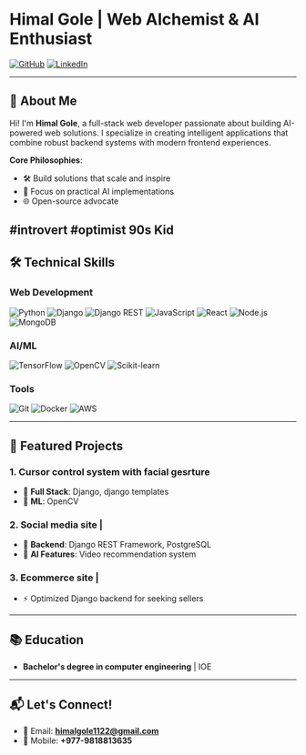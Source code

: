 # Himal Gole | Web Alchemist & AI Enthusiast

[![GitHub](https://img.shields.io/github/followers/username?style=social)](https://github.com/himalgole)
[![LinkedIn](https://img.shields.io/badge/LinkedIn-Connect-blue)](https://www.linkedin.com/in/himal-gole-b02182244/)


---

## 👋 About Me
Hi! I'm **Himal Gole**, a full-stack web developer passionate about building AI-powered web solutions. I specialize in creating intelligent applications that combine robust backend systems with modern frontend experiences.

**Core Philosophies**:
- 🛠️ Build solutions that scale and inspire
- 🤖 Focus on practical AI implementations
- 🌐 Open-source advocate

**#introvert** **#optimist** **90s Kid**
---

## 🛠 Technical Skills

### **Web Development**
![Python](https://img.shields.io/badge/-Python-3776AB?logo=python&logoColor=white)
![Django](https://img.shields.io/badge/-Django-092E20?logo=django&logoColor=white)
![Django REST](https://img.shields.io/badge/-Django%20REST-FF1709?logo=django&logoColor=white)
![JavaScript](https://img.shields.io/badge/-JavaScript-F7DF1E?logo=javascript&logoColor=black)
![React](https://img.shields.io/badge/-React-61DAFB?logo=react&logoColor=black)
![Node.js](https://img.shields.io/badge/-Node.js-339933?logo=node.js&logoColor=white)
![MongoDB](https://img.shields.io/badge/-MongoDB-47A248?logo=mongodb&logoColor=white)

### **AI/ML**
![TensorFlow](https://img.shields.io/badge/-TensorFlow-FF6F00?logo=tensorflow&logoColor=white)
![OpenCV](https://img.shields.io/badge/-OpenCV-5C3EE8?logo=opencv&logoColor=white)
![Scikit-learn](https://img.shields.io/badge/-Scikit--learn-F7931E?logo=scikit-learn&logoColor=white)

### **Tools**
![Git](https://img.shields.io/badge/-Git-F05032?logo=git&logoColor=white)
![Docker](https://img.shields.io/badge/-Docker-2496ED?logo=docker&logoColor=white)
![AWS](https://img.shields.io/badge/-AWS-232F3E?logo=amazon-aws&logoColor=white)

---

## 🚀 Featured Projects

### 1. **Cursor control system with facial gesrture** 
- 🛒 **Full Stack**: Django, django templates
- 🤖 **ML**: OpenCV

### 2. **Social media site** | 
- 🏥 **Backend**: Django REST Framework, PostgreSQL
- 🤖 **AI Features**: Video recommendation system

### 3. **Ecommerce site** | 
- ⚡ Optimized Django backend for seeking sellers

---

## 📚 Education
- **Bachelor's degree in computer engineering** | IOE

---

## 📬 Let's Connect!
- 💌 Email: **himalgole1122@gmail.com**
- 📱 Mobile: **+977-9818813635**
